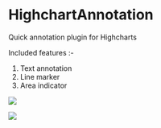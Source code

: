 # HighchartAnnotation
Quick annotation plugin for Highcharts

Included features :-
1. Text annotation
2. Line marker
3. Area indicator

<img src="http://imgur.com/a/EIYse"></img>

<img src="http://imgur.com/a/uyMaN"></img>
